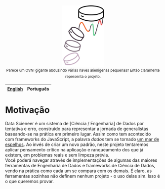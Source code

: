 <p align="center">
    <img style="cursor: default;" src="./assets/logo.svg" height="200px" alt="Data Scieneer's Confusing Logo" /><br />
    <sup>
    Parece um OVNI gigante abduzindo várias naves alienígenas pequenas? Então claramente representa o projeto.
    </sup>
</p>



| [English](README.md) | Português |
| --- | --- |


# Motivação
Data Scieneer é um sistema de [Ciência / Engenharia] de Dados por tentativa e erro, construído para representar a jornada de generalistas baseando-se na prática em primeiro lugar. Assim como tem acontecido com frameworks do JavaScript, a palavra _dados_ tem se tornado [um mar de espelhos](https://xkcd.com/927/). Ao invés de criar um novo padrão, neste projeto tentaremos aplicar pensamento crítico na aplicação e ranqueamento dos que já existem, em problemas reais e sem limpeza prévia.  
Você poderá navegar através de implementações de algumas das maiores ferramentas de Engenharia de Dados e frameworks de Ciência de Dados, vendo na prática como cada um se compara com os demais. É claro, as ferramentas sozinhas não definem nenhum projeto - o uso delas sim. Isso é o que queremos provar.
